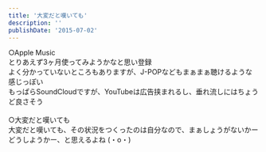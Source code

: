 ```yaml
---
title: '大変だと嘆いても'
description: ''
publishDate: '2015-07-02'
---
```


<p>○Apple Music<br>
とりあえず3ヶ月使ってみようかなと思い登録<br>
よく分かっていないところもありますが、J-POPなどもまぁまぁ聴けるような感じっぽい<br>
もっぱらSoundCloudですが、YouTubeは広告挟まれるし、垂れ流しにはちょうど良さそう<br>
&nbsp;<br>
○大変だと嘆いても<br>
大変だと嘆いても、その状況をつくったのは自分なので、まぁしょうがないかーどうしようかー、と思えるよね (・o・)</p>

